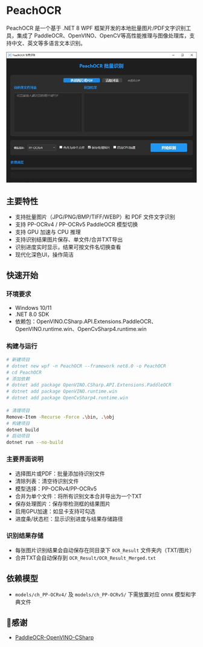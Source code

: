 # PeachOCR

PeachOCR 是一个基于 .NET 8 WPF 框架开发的本地批量图片/PDF文字识别工具，集成了 PaddleOCR、OpenVINO、OpenCV等高性能推理与图像处理库，支持中文、英文等多语言文本识别。

![PeachOCR-UI](.\docs\images\PeachOCR-UI.jpg)

## 主要特性

- 支持批量图片（JPG/PNG/BMP/TIFF/WEBP）和 PDF 文件文字识别
- 支持 PP-OCRv4 / PP-OCRv5 PaddleOCR 模型切换
- 支持 GPU 加速与 CPU 推理
- 支持识别结果图片保存、单文件/合并TXT导出
- 识别进度实时显示，结果可按文件名切换查看
- 现代化深色UI，操作简洁

## 快速开始

### 环境要求
- Windows 10/11
- .NET 8.0 SDK
- 依赖包：OpenVINO.CSharp.API.Extensions.PaddleOCR、OpenVINO.runtime.win、OpenCvSharp4.runtime.win

### 构建与运行

```bash
# 新建项目
# dotnet new wpf -n PeachOCR --framework net8.0 -o PeachOCR
# cd PeachOCR
# 添加依赖
# dotnet add package OpenVINO.CSharp.API.Extensions.PaddleOCR
# dotnet add package OpenVINO.runtime.win
# dotnet add package OpenCvSharp4.runtime.win

# 清理项目
Remove-Item -Recurse -Force .\bin, .\obj
# 构建项目
dotnet build
# 启动项目
dotnet run --no-build
```

### 主要界面说明
- 选择图片或PDF：批量添加待识别文件
- 清除列表：清空待识别文件
- 模型选择：PP-OCRv4/PP-OCRv5
- 合并为单个文件：将所有识别文本合并导出为一个TXT
- 保存处理图片：保存带检测框的结果图片
- 启用GPU加速：如显卡支持可勾选
- 进度条/状态栏：显示识别进度与结果存储路径

### 识别结果存储
- 每张图片识别结果会自动保存在同目录下 `OCR_Result` 文件夹内（TXT/图片）
- 合并TXT会自动保存到 `OCR_Result/OCR_Result_Merged.txt`

## 依赖模型
- `models/ch_PP-OCRv4/` 及 `models/ch_PP-OCRv5/` 下需放置对应 onnx 模型和字典文件

## 🙏感谢
- [PaddleOCR-OpenVINO-CSharp](https://github.com/guojin-yan/PaddleOCR-OpenVINO-CSharp)
